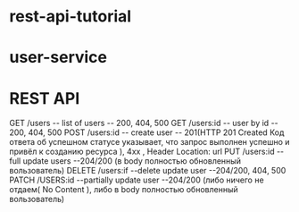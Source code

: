 # rest-api-tutorial

# user-service

# REST API

GET /users -- list of users -- 200, 404, 500
GET /users:id -- user by id -- 200, 404, 500
POST /users:id -- create user -- 201(HTTP 201 Created Код ответа об успешном статусе указывает, что запрос выполнен успешно и привёл к созданию ресурса ), 4xx , Header Location: url
PUT /users:id -- full update users --204/200 (в body полностью обновленный вользователь)
DELETE /users:if --delete update user --204/200, 404, 500
PATCH /USERS:id --partially update user --204/200 (либо ничего не отдаем( No Content ), либо в body полностью обновленный вользователь) 